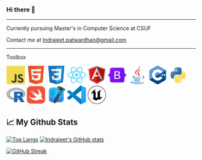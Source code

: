 ### Hi there 👋
---
Currently pursuing Master's in Computer Science at CSUF

Contact me at Indrajeet.patwardhan@gmail.com

---

Toolbox

<img src= "https://github.com/devicons/devicon/blob/master/icons/javascript/javascript-original.svg" alt="JavaScript logo" width="50" height="50" /> <img src= "https://github.com/devicons/devicon/blob/master/icons/html5/html5-original.svg" alt="HTML logo" width="50" height="50" /> <img src= "https://github.com/devicons/devicon/blob/master/icons/css3/css3-original.svg" alt="CSS logo" width="50" height="50" /> <img src= "https://github.com/devicons/devicon/blob/master/icons/react/react-original.svg" alt="React logo" width="50" height="50" /> <img src= "https://github.com/devicons/devicon/blob/master/icons/angularjs/angularjs-original.svg" alt="Angular logo" width="50" height="50" /> <img src= "https://github.com/devicons/devicon/blob/master/icons/bootstrap/bootstrap-original.svg" alt="Bootstrap logo" width="50" height="50" /> <img src= "https://github.com/devicons/devicon/blob/master/icons/java/java-original.svg" alt="Java logo" width="50" height="50" /> <img src= "https://github.com/devicons/devicon/blob/master/icons/cplusplus/cplusplus-original.svg" alt="C++ logo" width="50" height="50" /> <img src= "https://github.com/devicons/devicon/blob/master/icons/python/python-original.svg" alt="Python logo" width="50" height="50" /> <img src= "https://github.com/devicons/devicon/blob/master/icons/r/r-original.svg" alt="R logo" width="50" height="50" /> <img src= "https://github.com/devicons/devicon/blob/master/icons/swift/swift-original.svg" alt="Swift logo" width="50" height="50" /> <img src= "https://github.com/devicons/devicon/blob/master/icons/xcode/xcode-original.svg" alt="XCode logo" width="50" height="50" /> <img src= "https://github.com/devicons/devicon/blob/master/icons/vscode/vscode-original.svg" alt="VSCode logo" width="50" height="50" /> <img src= "https://github.com/devicons/devicon/blob/master/icons/unrealengine/unrealengine-original.svg" alt="Unreal logo" width="50" height="50" />

## &#x1f4c8; My Github Stats


[![Top Langs](https://github-readme-stats.vercel.app/api/top-langs/?username=Indrajeet2002&theme=radical)](https://github.com/anuraghazra/github-readme-stats)
[![Indrajeet's GitHub stats](https://github-readme-stats.vercel.app/api?username=Indrajeet2002&theme=radical)](https://github.com/anuraghazra/github-readme-stats)

[![GitHub Streak](https://streak-stats.demolab.com/?user=Indrajeet2002&theme=dark)](https://git.io/streak-stats)
<!--
**Indrajeet2002/Indrajeet2002** is a ✨ _special_ ✨ repository because its `README.md` (this file) appears on your GitHub profile.

Here are some ideas to get you started:

- 🔭 I’m currently working on ...
- 🌱 I’m currently learning ...
- 👯 I’m looking to collaborate on ...
- 🤔 I’m looking for help with ...
- 💬 Ask me about ...
- 📫 How to reach me: ...
- 😄 Pronouns: ...
- ⚡ Fun fact: ...
-->
